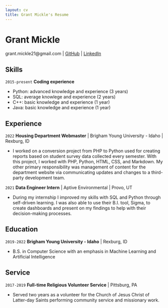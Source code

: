 ```yaml
---
layout: cv
title: Grant Mickle's Resume
---
```

# Grant Mickle

<div id="webaddress">
grant.mickle21@gmail.com | <a href="https://github.com/GrantMickle21">GitHub</a> | <a href="https://www.linkedin.com/in/grant-mickle-097486212/">LinkedIn</a></div>


## Skills

`2015-present`
__Coding experience__

- Python: advanced knowledge and experience (3 years)
- SQL: average knowlege and experience (2 years)
- C++: basic knowledge and experience  (1 year)
- Java: basic knowledge and experience (1 year)


## Experience

`2022`
__Housing Department Webmaster__ | Brigham Young University - Idaho | Rexburg, ID

- I worked on a conversion project from PHP to Python used for creating reports based on student survey data collected every semester. With this project, I worked with PHP, Python, HTML, CSS, and Markdown. My other primary responsibility was management of content for the department website via communicating updates and changes to a third-party development team.

`2021`
__Data Engineer Intern__ | Aptive Environmental | Provo, UT
- During my internship I improved my skills with SQL and Python through self-driven learning. I was also able to use their B.I. tool, Sigma, to create dashboards and present on my findings to help with their decision-making processes.


## Education

`2019-2022`
__Brigham Young University - Idaho__ | Rexburg, ID

- B.S. in Computer Science with an emphasis in Machine Learning and Artificial Intelligence


## Service

`2017-2019`
__Full-time Religious Volunteer Service__ | Pittsburg, PA

- Served two years as a volunteer for the Church of Jesus Christ of Latter-day Saints performing community service and missionary work.



<!-- ### Footer

Last updated: Jan 2023 -->
